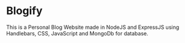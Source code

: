 # Blogify
This is a Personal Blog Website made in NodeJS and ExpressJS using Handlebars, CSS, JavaScript and MongoDb for database.

